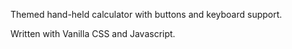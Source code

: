 Themed hand-held calculator with buttons and keyboard support.

Written with Vanilla CSS and Javascript.
